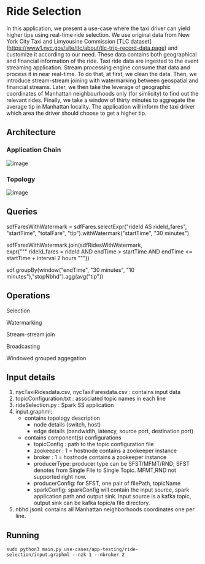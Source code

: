 # Ride Selection

In this application, we present a use-case where the taxi driver can yield higher tips using real-time ride selection. We use original data from New York City Taxi and Limyousine Commission [TLC dataset] (https://www1.nyc.gov/site/tlc/about/tlc-trip-record-data.page) and customize it according to our need. These data contains both geographical and financial information of the ride. Taxi ride data are ingested to the event streaming application. Stream processing engine consume that data and process it in near real-time. To do that, at first, we clean the data. Then, we introduce stream-stream joining with watermarking between geospatial and financial streams. Later, we then take the leverage of geographic coordinates of Manhattan neighbourhoods only (for simlicity)  to find out the relevant rides. Finally, we take a window of thirty minutes to aggregate the average tip in Manhattan locality. The application will inform the taxi driver which area the driver should choose to get a higher tip.

## Architecture

### Application Chain
![image](https://user-images.githubusercontent.com/6629591/177374196-819feec8-dd77-4cc5-a414-f91865eef497.png)


### Topology
![image](https://user-images.githubusercontent.com/6629591/177374238-355f4be9-fcc5-4945-8c2c-3c71b10c942a.png)



## Queries  
  
  sdfFaresWithWatermark = sdfFares.selectExpr("rideId AS rideId_fares", "startTime", "totalFare", "tip").withWatermark("startTime", "30 minutes")
  
  sdfFaresWithWatermark.join(sdfRidesWithWatermark, \
      expr(""" 
       rideId_fares = rideId AND 
        endTime > startTime AND
        endTime <= startTime + interval 2 hours
        """))
  
  sdf.groupBy(window("endTime", "30 minutes", "10 minutes"),"stopNbhd").agg(avg("tip"))
  
## Operations
  
  Selection
  
  Watermarking
  
  Stream-stream join
  
  Broadcasting
  
  Windowed grouped aggegation
  
## Input details
1. nycTaxiRidesdata.csv, nycTaxiFaresdata.csv : contains input data
2. topicConfiguration.txt : associated topic names in each line
3. rideSelection.py : Spark SS application
4. input.graphml:
   - contains topology description
     - node details (switch, host)
     - edge details (bandwidth, latency, source port, destination port)
   - contains component(s) configurations 
     - topicConfig : path to the topic configuration file
     - zookeeper : 1 = hostnode contains a zookeeper instance
     - broker : 1 = hostnode contains a zookeeper instance
     - producerType: producer type can be SFST/MFMT/RND; SFST denotes from Single File to Single Topic. MFMT,RND not supported right now.
     - producerConfig: for SFST, one pair of filePath, topicName
     - sparkConfig: sparkConfig will contain the input source, spark application path and output sink. Input source is a kafka topic, output sink can be kafka topic/a file directory.
 5. nbhd.jsonl: contains all Manhattan neighborhoods coordinates one per line.
 
## Running
   
 ```sudo python3 main.py use-cases/app-testing/ride-selection/input.graphml --nzk 1 --nbroker 2```
